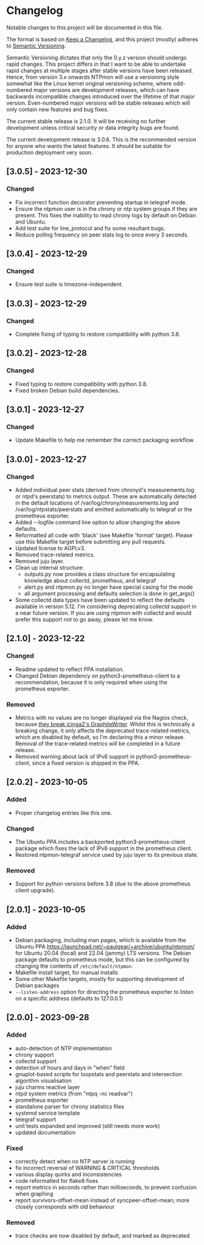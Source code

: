# Changelog

Notable changes to this project will be documented in this file.

The format is based on [Keep a Changelog](https://keepachangelog.com/en/1.1.0/),
and this project (mostly) adheres to [Semantic
Versioning](https://semver.org/spec/v2.0.0.html).

Semantic Versioning dictates that only the 0.y.z version should undergo rapid
changes.  This project differs in that I want to be able to undertake rapid
changes at multiple stages after stable versions have been released.  Hence,
from version 3.x onwards NTPmon will use a versioning style somewhat like the
Linux kernel original versioning scheme, where odd-numbered major versions are
development releases, which can have backwards incompatible changes introduced
over the lifetime of that major version. Even-numbered major versions will be
stable releases which will only contain new features and bug fixes.

The current stable release is 2.1.0.  It will be receiving no further
development unless critical security or data integrity bugs are found.

The current development release is 3.0.6.  This is the recommended version for
anyone who wants the latest features.  It should be suitable for production
deployment very soon.

## [3.0.5] - 2023-12-30

### Changed

- Fix incorrect function decorator preventing startup in telegraf mode.
- Ensure the ntpmon user is in the chrony or ntp system groups if they are
  present.  This fixes the inability to read chrony logs by default on Debian
  and Ubuntu.
- Add test suite for line_protocol and fix some resultant bugs.
- Reduce polling frequency on peer stats log to once every 3 seconds.

## [3.0.4] - 2023-12-29

### Changed

- Ensure test suite is timezone-independent.

## [3.0.3] - 2023-12-29

### Changed

- Complete fixing of typing to restore compatibility with python 3.8.

## [3.0.2] - 2023-12-28

### Changed

- Fixed typing to restore compatibility with python 3.8.
- Fixed broken Debian build dependencies.

## [3.0.1] - 2023-12-27

### Changed

- Update Makefile to help me remember the correct packaging workflow.

## [3.0.0] - 2023-12-27

### Changed

- Added individual peer stats (derived from chronyd's measurements.log or ntpd's
  peerstats) to metrics output.  These are automatically detected in the default
  locations of /var/log/chrony/measurements.log and /var/log/ntpstats/peerstats
  and emitted automatically to telegraf or the prometheus exporter.
- Added --logfile command line option to allow changing the above defaults.
- Reformatted all code with 'black' (see Makefile 'format' target).  Please use
  this Makefile target before submitting any pull requests.
- Updated license to AGPLv3.
- Removed trace-related metrics.
- Removed juju layer.
- Clean up internal structure:
  - outputs.py now provides a class structure for encapsulating knowledge about
    collectd, prometheus, and telegraf
  - alert.py and ntpmon.py no longer have special casing for the mode
  - all argument processing and defaults selection is done in get_args()
- Some collectd data types have been updated to reflect the defaults available
  in version 5.12.  I'm considering deprecating collectd support in a near
  future version.  If you are using ntpmon with collectd and would prefer this
  support not to go away, please let me know.

## [2.1.0] - 2023-12-22

### Changed

- Readme updated to reflect PPA installation.
- Changed Debian dependency on python3-prometheus-client to a recommendation,
  because it is only required when using the prometheus exporter.

### Removed

- Metrics with no values are no longer displayed via the Nagios check, because
  [they break icinga2's
  GraphiteWriter](https://github.com/paulgear/ntpmon/pull/26).  Whilst this is
  technically a breaking change, it only affects the deprecated trace-related
  metrics, which are disabled by default, so I'm declaring this a minor release.
  Removal of the trace-related metrics will be completed in a future release.
- Removed warning about lack of IPv6 support in python3-prometheus-client, since
  a fixed version is shipped in the PPA.

## [2.0.2] - 2023-10-05

### Added

- Proper changelog entries like this one.

### Changed

- The Ubuntu PPA includes a backported python3-prometheus-client package which
  fixes the lack of IPv6 support in the prometheus client.
- Restored ntpmon-telegraf service used by juju layer to its previous state.

### Removed

- Support for python versions before 3.8 (due to the above prometheus client
  upgrade).

## [2.0.1] - 2023-10-05

### Added

- Debian packaging, including man pages, which is available from the Ubuntu PPA
  https://launchpad.net/~paulgear/+archive/ubuntu/ntpmon/ for Ubuntu 20.04
  (focal) and 22.04 (jammy) LTS versions.  The Debian package defaults to
  prometheus mode, but this can be configured by changing the contents of
  `/etc/default/ntpmon`.
- Makefile install target, for manual installs
- Some other Makefile targets, mostly for supporting development of Debian
  packages
- `--listen-address` option for directing the prometheus exporter to listen on a
  specific address (defaults to 127.0.0.1)

## [2.0.0] - 2023-09-28

### Added

- auto-detection of NTP implementation
- chrony support
- collectd support
- detection of hours and days in "when" field
- gnuplot-based scripts for loopstats and peerstats and intersection algorithm visualisation
- juju charms reactive layer
- ntpd system metrics (from "ntpq -nc readvar")
- prometheus exporter
- standalone parser for chrony statistics files
- systemd service template
- telegraf support
- unit tests expanded and improved (still needs more work)
- updated documentation

### Fixed

- correctly detect when no NTP server is running
- fix incorrect reversal of WARNING & CRITICAL thresholds
- various display quirks and inconsistencies
- code reformatted for flake8 fixes
- report metrics in seconds rather than milliseconds, to prevent confusion when graphing
- report survivors-offset-mean instead of syncpeer-offset-mean; more closely corresponds with old behaviour

### Removed

- trace checks are now disabled by default, and marked as deprecated
